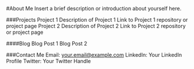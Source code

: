 #About Me
Insert a brief description or introduction about yourself here.

###Projects
Project 1
Description of Project 1
Link to Project 1 repository or project page
Project 2
Description of Project 2
Link to Project 2 repository or project page

####Blog
Blog Post 1
Blog Post 2

###Contact Me
Email: your.email@example.com
LinkedIn: Your LinkedIn Profile
Twitter: Your Twitter Handle
